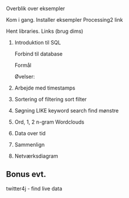 Overblik over eksempler


Kom i gang. 
Installer eksempler
Processing2 link 

Hent libraries. Links (brug dims)

1. Introduktion til SQL
	
	Forbind til database 

	Formål


	Øvelser:
2. Arbejde med timestamps

2. Sortering of filtering 
	sort
	filter

3. Søgning LIKE
	keyword search
	find mønstre

4. Ord, 1, 2 n-gram 
	Wordclouds

5. Data over tid

6. Sammenlign

7. Netværksdiagram
	


## Bonus evt. 
twitter4j - find live data


